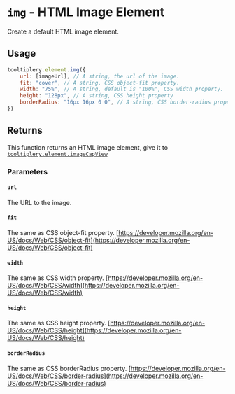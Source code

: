# `img` - HTML Image Element

Create a default HTML image element.

## Usage

```javascript
tooltiplery.element.img({
    url: [imageUrl], // A string, the url of the image.
    fit: "cover", // A string, CSS object-fit property.
    width: "75%", // A string, default is "100%", CSS width property.
    height: "128px", // A string, CSS height property
    borderRadius: "16px 16px 0 0", // A string, CSS border-radius property.
})
```

## Returns

This function returns an HTML image element, give it to [`tooltiplery.element.imageCapView`](/main/element/imageCapView)

### Parameters

#### `url`

The URL to the image.

#### `fit`

The same as CSS object-fit property. [https://developer.mozilla.org/en-US/docs/Web/CSS/object-fit](https://developer.mozilla.org/en-US/docs/Web/CSS/object-fit)

#### `width`

The same as CSS width property. [https://developer.mozilla.org/en-US/docs/Web/CSS/width](https://developer.mozilla.org/en-US/docs/Web/CSS/width)

#### `height`

The same as CSS height property. [https://developer.mozilla.org/en-US/docs/Web/CSS/height](https://developer.mozilla.org/en-US/docs/Web/CSS/height)

#### `borderRadius`

The same as CSS borderRadius property. [https://developer.mozilla.org/en-US/docs/Web/CSS/border-radius](https://developer.mozilla.org/en-US/docs/Web/CSS/border-radius)
